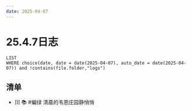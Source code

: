 ```yaml
---
date: 2025-04-07
---
```


# 25.4.7日志

```dataview
LIST
WHERE choice(date, date = date(2025-04-07), auto_date = date(2025-04-07)) and !contains(file.folder,"logs")
```

## 清单

- [I] 📚 #蝙绿 清晨的韦恩庄园静悄悄
